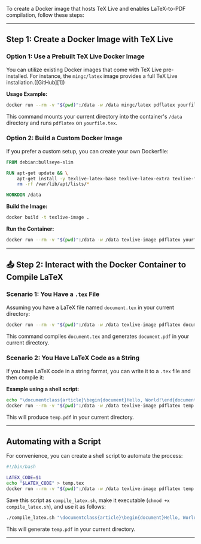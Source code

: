 To create a Docker image that hosts TeX Live and enables LaTeX-to-PDF compilation, follow these steps:

---

## Step 1: Create a Docker Image with TeX Live

### Option 1: Use a Prebuilt TeX Live Docker Image

You can utilize existing Docker images that come with TeX Live pre-installed. For instance, the `mingc/latex` image provides a full TeX Live installation.([GitHub][1])

**Usage Example:**

```bash
docker run --rm -v "$(pwd)":/data -w /data mingc/latex pdflatex yourfile.tex
```



This command mounts your current directory into the container's `/data` directory and runs `pdflatex` on `yourfile.tex`.

### Option 2: Build a Custom Docker Image

If you prefer a custom setup, you can create your own Dockerfile:

```Dockerfile
FROM debian:bullseye-slim

RUN apt-get update && \
    apt-get install -y texlive-latex-base texlive-latex-extra texlive-fonts-recommended && \
    rm -rf /var/lib/apt/lists/*

WORKDIR /data
```



**Build the Image:**

```bash
docker build -t texlive-image .
```



**Run the Container:**

```bash
docker run --rm -v "$(pwd)":/data -w /data texlive-image pdflatex yourfile.tex
```



---

## 📤 Step 2: Interact with the Docker Container to Compile LaTeX

### Scenario 1: You Have a `.tex` File

Assuming you have a LaTeX file named `document.tex` in your current directory:

```bash
docker run --rm -v "$(pwd)":/data -w /data texlive-image pdflatex document.tex
```



This command compiles `document.tex` and generates `document.pdf` in your current directory.

### Scenario 2: You Have LaTeX Code as a String

If you have LaTeX code in a string format, you can write it to a `.tex` file and then compile it:

**Example using a shell script:**

```bash
echo "\documentclass{article}\begin{document}Hello, World!\end{document}" > temp.tex
docker run --rm -v "$(pwd)":/data -w /data texlive-image pdflatex temp.tex
```



This will produce `temp.pdf` in your current directory.

---

## Automating with a Script

For convenience, you can create a shell script to automate the process:

```bash
#!/bin/bash

LATEX_CODE=$1
echo "$LATEX_CODE" > temp.tex
docker run --rm -v "$(pwd)":/data -w /data texlive-image pdflatex temp.tex
```



Save this script as `compile_latex.sh`, make it executable (`chmod +x compile_latex.sh`), and use it as follows:

```bash
./compile_latex.sh "\documentclass{article}\begin{document}Hello, World!\end{document}"
```



This will generate `temp.pdf` in your current directory.

---

